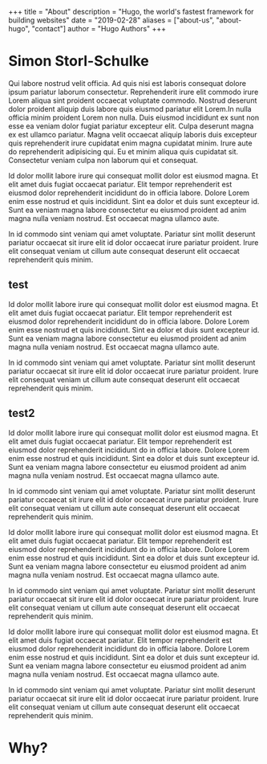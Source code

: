 +++
title = "About"
description = "Hugo, the world's fastest framework for building websites"
date = "2019-02-28"
aliases = ["about-us", "about-hugo", "contact"]
author = "Hugo Authors"
+++

# Simon Storl-Schulke

Qui labore nostrud velit officia. Ad quis nisi est laboris consequat dolore ipsum pariatur laborum consectetur. Reprehenderit irure elit commodo irure Lorem aliqua sint proident occaecat voluptate commodo. Nostrud deserunt dolor proident aliquip duis labore quis eiusmod pariatur elit Lorem.In nulla officia minim proident Lorem non nulla. Duis eiusmod incididunt ex sunt non esse ea veniam dolor fugiat pariatur excepteur elit. Culpa deserunt magna ex est ullamco pariatur. Magna velit occaecat aliquip laboris duis excepteur quis reprehenderit irure cupidatat enim magna cupidatat minim. Irure aute do reprehenderit adipisicing qui. Eu et minim aliqua quis cupidatat sit. Consectetur veniam culpa non laborum qui et consequat.

Id dolor mollit labore irure qui consequat mollit dolor est eiusmod magna. Et elit amet duis fugiat occaecat pariatur. Elit tempor reprehenderit est eiusmod dolor reprehenderit incididunt do in officia labore. Dolore Lorem enim esse nostrud et quis incididunt. Sint ea dolor et duis sunt excepteur id. Sunt ea veniam magna labore consectetur eu eiusmod proident ad anim magna nulla veniam nostrud. Est occaecat magna ullamco aute.

In id commodo sint veniam qui amet voluptate. Pariatur sint mollit deserunt pariatur occaecat sit irure elit id dolor occaecat irure pariatur proident. Irure elit consequat veniam ut cillum aute consequat deserunt elit occaecat reprehenderit quis minim.

## test
Id dolor mollit labore irure qui consequat mollit dolor est eiusmod magna. Et elit amet duis fugiat occaecat pariatur. Elit tempor reprehenderit est eiusmod dolor reprehenderit incididunt do in officia labore. Dolore Lorem enim esse nostrud et quis incididunt. Sint ea dolor et duis sunt excepteur id. Sunt ea veniam magna labore consectetur eu eiusmod proident ad anim magna nulla veniam nostrud. Est occaecat magna ullamco aute.

In id commodo sint veniam qui amet voluptate. Pariatur sint mollit deserunt pariatur occaecat sit irure elit id dolor occaecat irure pariatur proident. Irure elit consequat veniam ut cillum aute consequat deserunt elit occaecat reprehenderit quis minim.


## test2
Id dolor mollit labore irure qui consequat mollit dolor est eiusmod magna. Et elit amet duis fugiat occaecat pariatur. Elit tempor reprehenderit est eiusmod dolor reprehenderit incididunt do in officia labore. Dolore Lorem enim esse nostrud et quis incididunt. Sint ea dolor et duis sunt excepteur id. Sunt ea veniam magna labore consectetur eu eiusmod proident ad anim magna nulla veniam nostrud. Est occaecat magna ullamco aute.

In id commodo sint veniam qui amet voluptate. Pariatur sint mollit deserunt pariatur occaecat sit irure elit id dolor occaecat irure pariatur proident. Irure elit consequat veniam ut cillum aute consequat deserunt elit occaecat reprehenderit quis minim.


Id dolor mollit labore irure qui consequat mollit dolor est eiusmod magna. Et elit amet duis fugiat occaecat pariatur. Elit tempor reprehenderit est eiusmod dolor reprehenderit incididunt do in officia labore. Dolore Lorem enim esse nostrud et quis incididunt. Sint ea dolor et duis sunt excepteur id. Sunt ea veniam magna labore consectetur eu eiusmod proident ad anim magna nulla veniam nostrud. Est occaecat magna ullamco aute.

In id commodo sint veniam qui amet voluptate. Pariatur sint mollit deserunt pariatur occaecat sit irure elit id dolor occaecat irure pariatur proident. Irure elit consequat veniam ut cillum aute consequat deserunt elit occaecat reprehenderit quis minim.

Id dolor mollit labore irure qui consequat mollit dolor est eiusmod magna. Et elit amet duis fugiat occaecat pariatur. Elit tempor reprehenderit est eiusmod dolor reprehenderit incididunt do in officia labore. Dolore Lorem enim esse nostrud et quis incididunt. Sint ea dolor et duis sunt excepteur id. Sunt ea veniam magna labore consectetur eu eiusmod proident ad anim magna nulla veniam nostrud. Est occaecat magna ullamco aute.

In id commodo sint veniam qui amet voluptate. Pariatur sint mollit deserunt pariatur occaecat sit irure elit id dolor occaecat irure pariatur proident. Irure elit consequat veniam ut cillum aute consequat deserunt elit occaecat reprehenderit quis minim.


# Why?